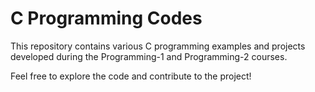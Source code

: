 # C Programming Codes
This repository contains various C programming examples and projects developed during the Programming-1 and Programming-2 courses.

Feel free to explore the code and contribute to the project!